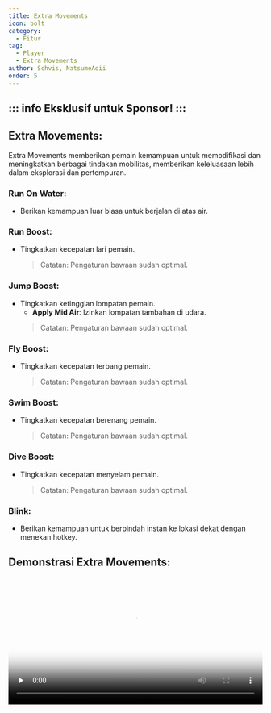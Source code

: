 ```yaml
---
title: Extra Movements
icon: bolt
category:
  - Fitur
tag:
  - Player
  - Extra Movements
author: Schvis, NatsumeAoii
order: 5
---
```

::: info Eksklusif untuk Sponsor!
:::
---
## Extra Movements:

Extra Movements memberikan pemain kemampuan untuk memodifikasi dan meningkatkan berbagai tindakan mobilitas, memberikan keleluasaan lebih dalam eksplorasi dan pertempuran.

### Run On Water:
- Berikan kemampuan luar biasa untuk berjalan di atas air.

### Run Boost:
- Tingkatkan kecepatan lari pemain.
  > Catatan: Pengaturan bawaan sudah optimal.

### Jump Boost:
- Tingkatkan ketinggian lompatan pemain.
  - **Apply Mid Air**: Izinkan lompatan tambahan di udara.
  > Catatan: Pengaturan bawaan sudah optimal.

### Fly Boost:
- Tingkatkan kecepatan terbang pemain.
  > Catatan: Pengaturan bawaan sudah optimal.

### Swim Boost: 
- Tingkatkan kecepatan berenang pemain.
  > Catatan: Pengaturan bawaan sudah optimal.

### Dive Boost:
- Tingkatkan kecepatan menyelam pemain.
  > Catatan: Pengaturan bawaan sudah optimal.

### Blink:
- Berikan kemampuan untuk berpindah instan ke lokasi dekat dengan menekan hotkey.

## Demonstrasi Extra Movements:

<video controls preload="none" width="100%" poster="https://nextcloud.atruicardona.xyz/s/RsLzFEcNLJKqtLC/preview"><source src="https://nextcloud.atruicardona.xyz/s/RsLzFEcNLJKqtLC/download" type="video/mp4"></video>